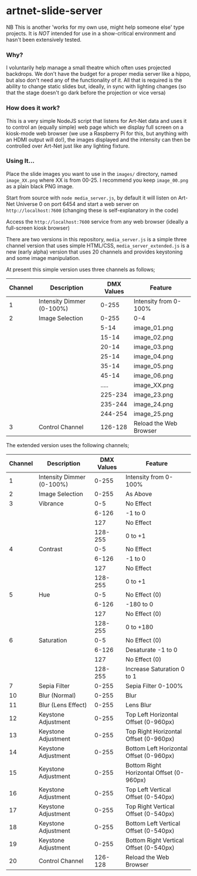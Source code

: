 # artnet-slide-server

NB This is another 'works for my own use, might help someone else' type projects. It is *NOT* intended for use in a show-critical environment and hasn't been extensively tested. 

### Why?

I voluntarily help manage a small theatre which often uses projected backdrops. We don't have the budget for a proper media server like a hippo, but also don't need any of the functionality of it. All that is required is the ability to change static slides but, ideally, in sync with lighting changes (so that the stage doesn't go dark before the projection or vice versa) 

### How does it work? 

This is a very simple NodeJS script that listens for Art-Net data and uses it to control an (equally simple) web page which we display full screen on a kiosk-mode web browser (we use a Raspberry Pi for this, but anything with an HDMI output will do!), the images displayed and the intensity can then be controlled over Art-Net just like any lighting fixture. 

### Using It...

Place the slide images you want to use in the `images/` directory, named `image_XX.png` where XX is from 00-25. I recommend you keep `image_00.png` as a plain black PNG image.

Start from source with `node media_server.js`, by default it will listen on Art-Net Universe 0 on port 6454 and start a web server on `http://localhost:7600` (changing these is self-explanatory in the code) 

Access the `http://localhost:7600` service from any web browser (ideally a full-screen kiosk browser)

There are two versions in this repository, `media_server.js` is a simple three channel version that uses simple HTML/CSS, `media_server_extended.js` is a new (early alpha) version that uses 20 channels and provides keystoning and some image manipulation.

At present this simple version uses three channels as follows;

| Channel | Description | DMX Values | Feature |
| ----------- | ----------- | ----------- | ----------- |
| 1 | Intensity Dimmer (0-100%) | 0-255 | Intensity from 0-100% |
| 2 | Image Selection | 0-255 | 0-4 | OFF |
||| 5-14 | image_01.png |
||| 15-14 | image_02.png |
||| 20-14 | image_03.png |
||| 25-14 | image_04.png |
||| 35-14 | image_05.png |
||| 45-14 | image_06.png |
||| ..... | image_XX.png |
||| 225-234 | image_23.png |
||| 235-244 | image_24.png |
||| 244-254 | image_25.png |
| 3 | Control Channel | 126-128 | Reload the Web Browser |

The extended version uses the following channels;

| Channel | Description | DMX Values | Feature |
| ----------- | ----------- | ----------- | ----------- |
| 1 | Intensity Dimmer (0-100%) | 0-255 | Intensity from 0-100% |
| 2 | Image Selection | 0-255 | As Above |
| 3 | Vibrance | 0-5 | No Effect |
||| 6-126 | -1 to 0 |
||| 127 | No Effect |
||| 128-255 | 0 to +1 |
| 4 | Contrast | 0-5 | No Effect |
||| 6-126 | -1 to 0 |
||| 127 | No Effect |
||| 128-255 | 0 to +1 |
| 5 | Hue | 0-5 | No Effect (0) |
||| 6-126 | -180 to 0 |
||| 127 | No Effect (0) |
||| 128-255 | 0 to +180 |
| 6 | Saturation | 0-5 | No Effect (0) |
||| 6-126 | Desaturate -1 to 0 |
||| 127 | No Effect (0) |
||| 128-255 | Increase Saturation 0 to 1 |
| 7 | Sepia Filter | 0-255 | Sepia Filter 0-100% |
| 10 | Blur (Normal) | 0-255 | Blur |
| 11 | Blur (Lens Effect) | 0-255 | Lens Blur |
| 12 | Keystone Adjustment | 0-255 | Top Left Horizontal Offset (0-960px) |
| 13 | Keystone Adjustment | 0-255 | Top Right Horizontal Offset (0-960px) |
| 14 | Keystone Adjustment | 0-255 | Bottom Left Horizontal Offset (0-960px) |
| 15 | Keystone Adjustment | 0-255 | Bottom Right Horizontal Offset (0-960px) |
| 16 | Keystone Adjustment | 0-255 | Top Left Vertical Offset (0-540px) |
| 17 | Keystone Adjustment | 0-255 | Top Right Vertical Offset (0-540px) |
| 18 | Keystone Adjustment | 0-255 | Bottom Left Vertical Offset (0-540px) |
| 19 | Keystone Adjustment | 0-255 | Bottom Right Vertical Offset (0-540px) |
| 20 | Control Channel | 126-128 | Reload the Web Browser |